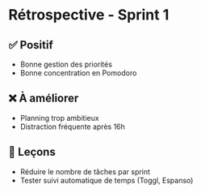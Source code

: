 # Rétrospective - Sprint 1

## ✅ Positif
- Bonne gestion des priorités
- Bonne concentration en Pomodoro

## ❌ À améliorer
- Planning trop ambitieux
- Distraction fréquente après 16h

## 🧠 Leçons
- Réduire le nombre de tâches par sprint
- Tester suivi automatique de temps (Toggl, Espanso)
